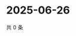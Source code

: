 # 2025-06-26

共 0 条

<!-- BEGIN ZHIHUQUESTIONS -->
<!-- 最后更新时间 Thu Jun 26 2025 21:27:28 GMT+0800 (China Standard Time) -->

<!-- END ZHIHUQUESTIONS -->
